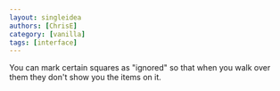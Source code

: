 ```yaml
---
layout: singleidea
authors: [ChrisE]
category: [vanilla]
tags: [interface]
---
```

You can mark certain squares as "ignored" so that when you walk over them they don't show you the items on it.
